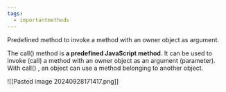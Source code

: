 ```yaml
---
tags:
  - importantmethods
---
```

Predefined method to invoke a method with an owner object as argument. 

The call() method is **a predefined JavaScript method**. It can be used to invoke (call) a method with an owner object as an argument (parameter). With call() , an object can use a method belonging to another object.

![[Pasted image 20240928171417.png]]